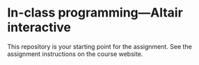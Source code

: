 # In-class programming—Altair interactive

This repository is your starting point for the assignment. See the assignment instructions on the course website.
